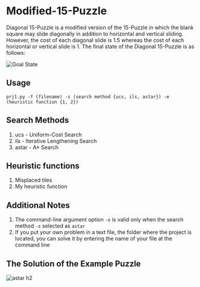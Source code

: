﻿# Modified-15-Puzzle
Diagonal 15-Puzzle is a modified version of the 15-Puzzle in which the blank square may slide diagonally in addition to horizontal and vertical sliding. However, the cost of each diagonal slide is 1.5 whereas the cost of each horizontal or vertical slide is 1. The final state of the Diagonal 15-Puzzle is as follows:

![Goal State](https://cloud.githubusercontent.com/assets/9055746/22848655/a29af8fc-effe-11e6-824e-f19c51cc42de.JPG)

## Usage
`prj1.py -f (filename) -s (search method {ucs, ils, astar}) -e (heuristic function {1, 2})`  

## Search Methods
1. ucs - Uniform-Cost Search
2. ils - Iterative Lengthening Search
3. astar - A* Search

## Heuristic functions
1. Misplaced tiles
2. My heuristic function

## Additional Notes
1. The command-line argument option `-e` is valid only when the search method `-s` selected as `astar`
2. If you put your own problem in a text file, the folder where the project is located, you can solve it by entering the name of your file at the command line

## The Solution of the Example Puzzle
![astar h2](https://cloud.githubusercontent.com/assets/9055746/22849025/da1a43ca-f001-11e6-8224-61b8b24f5188.JPG)
